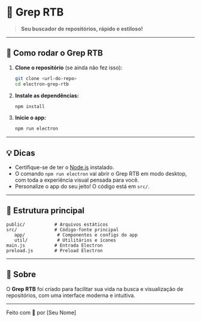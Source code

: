  # 🦊 Grep RTB

 > **Seu buscador de repositórios, rápido e estiloso!**

 ---

 ## 🚀 Como rodar o Grep RTB

 1. **Clone o repositório** (se ainda não fez isso):
	 ```sh
	 git clone <url-do-repo>
	 cd electron-grep-rtb
	 ```

 2. **Instale as dependências:**
	 ```sh
	 npm install
	 ```

 3. **Inicie o app:**
	 ```sh
	 npm run electron
	 ```

 ---

 ## 💡 Dicas
 - Certifique-se de ter o [Node.js](https://nodejs.org/) instalado.
 - O comando `npm run electron` vai abrir o Grep RTB em modo desktop, com toda a experiência visual pensada para você.
 - Personalize o app do seu jeito! O código está em `src/`.

 ---

 ## 📁 Estrutura principal
 ```
 public/           # Arquivos estáticos
 src/              # Código-fonte principal
	app/            # Componentes e configs do app
	util/           # Utilitários e ícones
 main.js           # Entrada Electron
 preload.js        # Preload Electron
 ```

 ---

 ## 🦊 Sobre
 O **Grep RTB** foi criado para facilitar sua vida na busca e visualização de repositórios, com uma interface moderna e intuitiva.

 ---

 Feito com 💜 por [Seu Nome]
